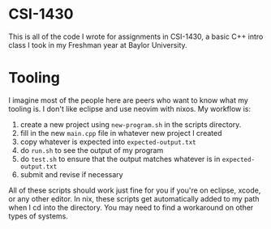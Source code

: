 # CSI-1430

This is all of the code I wrote for assignments in CSI-1430, a basic C++ intro class I took in my Freshman year at Baylor University.

# Tooling

I imagine most of the people here are peers who want to know what my tooling is. I don't like eclipse and use neovim with nixos. My workflow is:

1. create a new project using `new-program.sh` in the scripts directory.
2. fill in the new `main.cpp` file in whatever new project I created
3. copy whatever is expected into `expected-output.txt`
4. do `run.sh` to see the output of my program
5. do `test.sh` to ensure that the output matches whatever is in `expected-output.txt`
6. submit and revise if necessary

All of these scripts should work just fine for you if you're on eclipse, xcode, or any other editor. In nix, these scripts get automatically added to my path when I cd into the directory. You may need to find a workaround on other types of systems.

